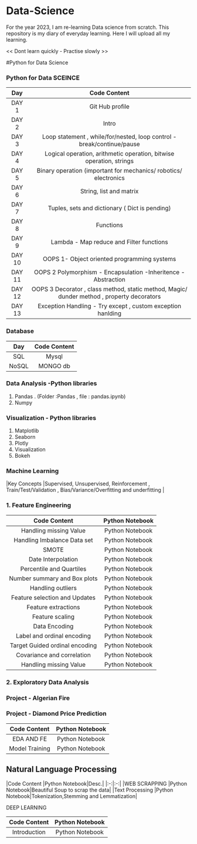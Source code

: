 # Data-Science

For the year 2023, I am re-learning Data science from scratch. 
This repository is my diary of everyday learning. 
 Here I will upload all my learning.
 

<< Dont learn quickly - Practise slowly >>


#Python for Data Science 


### Python for Data SCEINCE 
|Day |Code Content |
|:-:|:-:|
|DAY 1|Git Hub profile|
| DAY 2  |Intro |
| DAY 3 |Loop statement , while/for/nested, loop control -break/continue/pause |
| DAY 4 |Logical operation, arithmetic operation, bitwise operation, strings |
| DAY 5  | Binary operation (important for mechanics/ robotics/ electronics |
| DAY 6  | String, list and matrix |
| DAY 7  | Tuples, sets and dictionary ( Dict is pending) |
| DAY 8  | Functions|
| DAY 9  | Lambda - Map reduce and Filter functions |
| DAY 10  | OOPS 1- Object oriented programming systems  |
| DAY 11| OOPS 2 Polymorphism - Encapsulation -Inheritence - Abstraction|
| DAY 12|OOPS 3 Decorator , class method, static method, Magic/ dunder method , property decorators |
| DAY 13 | Exception Handling - Try except , custom exception hanlding |

### Database
|Day |Code Content |
|:-:|:-:|
|SQL|Mysql|
| NoSQL |MONGO db|


### Data Analysis -Python libraries
1. Pandas . (Folder :Pandas , file : pandas.ipynb)
2. Numpy 

### Visualization - Python libraries 
1. Matplotlib
2. Seaborn 
3. Plotly 
4. Visualization
5. Bokeh 

### Machine Learning 

|Key Concepts  |Supervised, Unsupervised, Reinforcement , Train/Test/Validation , Bias/Variance/Overfitting and underfitting |

### 1. Feature Engineering 

 |Code Content |Python Notebook|
 |:-:|:-:|
 |Handling missing Value  |Python Notebook|
 |Handling Imbalance Data set  |Python Notebook|
 |SMOTE  |Python Notebook|
 |Date Interpolation  |Python Notebook|
 |Percentile and Quartiles  |Python Notebook|
 |Number summary and Box plots   |Python Notebook|
 |Handling outliers  |Python Notebook|
 |Feature selection and Updates |Python Notebook|
 |Feature extractions  |Python Notebook|
 |Feature scaling  |Python Notebook|
 |Data Encoding  |Python Notebook|
 |Label and ordinal encoding  |Python Notebook|
 |Target Guided ordinal encoding |Python Notebook|
 |Covariance and correlation |Python Notebook|
 |Handling missing Value  |Python Notebook|


### 2. Exploratory Data Analysis


 

### Project - Algerian Fire 

 
### Project - Diamond Price Prediction 

 |Code Content |Python Notebook|
 |:-:|:-:|
 |EDA AND FE  |Python Notebook|
 |Model Training  |Python Notebook|

 

## Natural Language Processing 
 |Code Content |Python Notebook|Desc.|
 |:-:|:-:|
 |WEB SCRAPPING  |Python Notebook|Beautiful Soup to scrap the data|
 |Text Processing   |Python Notebook|Tokenization,Stemming and Lemmatization|

DEEP LEARNING 


 |Code Content |Python Notebook|
 |:-:|:-:|
 |  Introduction|Python Notebook|
 
 
